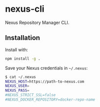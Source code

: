 # nexus-cli

Nexus Repository Manager CLI.

## Installation

Install with:

```bash
npm install -g .
```

Save your Nexus credentials in `~/.nexus`:

```bash
$ cat ~/.nexus
NEXUS_HOST=https://path-to-nexus.com
NEXUS_USER=
NEXUS_PASS=
#NEXUS_STRICT_SSL=false
#NEXUS_DOCKER_REPOSITORY=docker-repo-name
```
